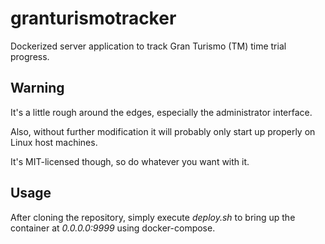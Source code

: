 # granturismotracker

Dockerized server application to track Gran Turismo (TM) time trial progress.

## Warning

It's a little rough around the edges, especially the administrator interface.

Also, without further modification it will probably only start up properly on Linux host machines.

It's MIT-licensed though, so do whatever you want with it.

## Usage

After cloning the repository, simply execute *deploy.sh* to bring up the container at *0.0.0.0:9999* using docker-compose.
